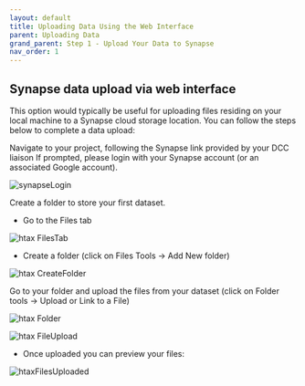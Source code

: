 ```yaml
---
layout: default
title: Uploading Data Using the Web Interface
parent: Uploading Data
grand_parent: Step 1 - Upload Your Data to Synapse
nav_order: 1
---
```


## Synapse data upload via web interface

This option would typically be useful for uploading files residing on your local machine to a Synapse cloud storage location. You can follow the steps below to complete a data upload:

Navigate to your project, following the Synapse link provided by your DCC liaison
 If prompted, please login with your Synapse account (or an associated Google account).

  ![synapseLogin](https://user-images.githubusercontent.com/15043209/67429375-e0faab80-f594-11e9-9353-1ab2fcd4976e.png)

Create a folder to store your first dataset.
- Go to the Files tab 
     
![htax FilesTab](https://user-images.githubusercontent.com/15043209/67429855-df7db300-f595-11e9-88b4-dab59c3ec95a.png)
    
   - Create a folder (click on Files Tools -> Add New folder) 
    
![htax CreateFolder](https://user-images.githubusercontent.com/15043209/67429986-253a7b80-f596-11e9-8e71-52c6b946f676.png)


Go to your folder and upload the files from your dataset (click on Folder tools -> Upload or Link to a File)

![htax Folder](https://user-images.githubusercontent.com/15043209/67430041-4733fe00-f596-11e9-90fc-cd88cdef51c1.png)

![htax FileUpload](https://user-images.githubusercontent.com/15043209/67430069-531fc000-f596-11e9-811b-5c48ef1a8ded.png)

   * Once uploaded you can preview your files:

![htaxFilesUploaded](https://user-images.githubusercontent.com/15043209/67430086-5c109180-f596-11e9-9c58-dc7f36c5f134.png)


